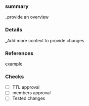 ### summary
_provide an overview

### Details

_Add more context to provide changes


### References 
[example](www.github.com)

### Checks
- [ ] TTL approval
- [ ] members approval
- [ ] Tested changes 
